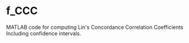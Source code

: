 # f_CCC
MATLAB code for computing Lin's Concordance Correlation Coefficients Including confidence intervals.
